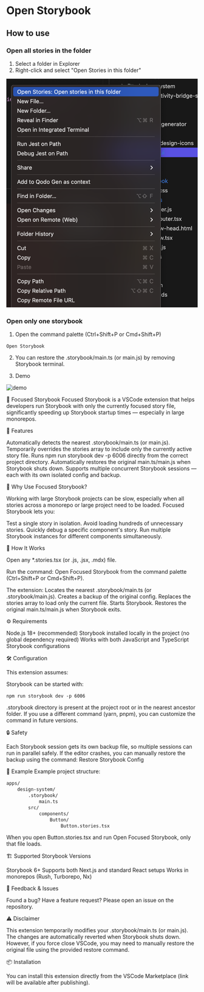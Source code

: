 # Open Storybook

## How to use

### Open all stories in the folder

1. Select a folder in Explorer
2. Right-click and select "Open Stories in this folder"

![demo image](./demo_image.png)

### Open only one storybook

1. Open the command palette (Ctrl+Shift+P or Cmd+Shift+P)

```
Open Storybook
```

2. You can restore the .storybook/main.ts (or main.js) by removing Storybook terminal.

3. Demo

![demo](./demo.gif)

📖 Focused Storybook
Focused Storybook is a VSCode extension that helps developers run Storybook with only the currently focused story file, significantly speeding up Storybook startup times — especially in large monorepos.

🚀 Features

Automatically detects the nearest .storybook/main.ts (or main.js).
Temporarily overrides the stories array to include only the currently active story file.
Runs npm run storybook dev -p 6006 directly from the correct project directory.
Automatically restores the original main.ts/main.js when Storybook shuts down.
Supports multiple concurrent Storybook sessions — each with its own isolated config and backup.

🎯 Why Use Focused Storybook?

Working with large Storybook projects can be slow, especially when all stories across a monorepo or large project need to be loaded.
Focused Storybook lets you:

Test a single story in isolation.
Avoid loading hundreds of unnecessary stories.
Quickly debug a specific component's story.
Run multiple Storybook instances for different components simultaneously.

📂 How It Works

Open any \*.stories.tsx (or .js, .jsx, .mdx) file.

Run the command:
Open Focused Storybook from the command palette (Ctrl+Shift+P or Cmd+Shift+P).

The extension:
Locates the nearest .storybook/main.ts (or .storybook/main.js).
Creates a backup of the original config.
Replaces the stories array to load only the current file.
Starts Storybook.
Restores the original main.ts/main.js when Storybook exits.

⚙️ Requirements

Node.js 18+ (recommended)
Storybook installed locally in the project (no global dependency required)
Works with both JavaScript and TypeScript Storybook configurations

🛠️ Configuration

This extension assumes:

Storybook can be started with:

```
npm run storybook dev -p 6006
```

.storybook directory is present at the project root or in the nearest ancestor folder.
If you use a different command (yarn, pnpm), you can customize the command in future versions.

🔒 Safety

Each Storybook session gets its own backup file, so multiple sessions can run in parallel safely.
If the editor crashes, you can manually restore the backup using the command:
Restore Storybook Config

📸 Example
Example project structure:

```
apps/
    design-system/
        .storybook/
            main.ts
        src/
            components/
                Button/
                    Button.stories.tsx
```

When you open Button.stories.tsx and run Open Focused Storybook, only that file loads.

🏗️ Supported Storybook Versions

Storybook 6+
Supports both Next.js and standard React setups
Works in monorepos (Rush, Turborepo, Nx)

💬 Feedback & Issues

Found a bug? Have a feature request?
Please open an issue on the repository.

⚠️ Disclaimer

This extension temporarily modifies your .storybook/main.ts (or main.js). The changes are automatically reverted when Storybook shuts down.
However, if you force close VSCode, you may need to manually restore the original file using the provided restore command.

📦 Installation

You can install this extension directly from the VSCode Marketplace (link will be available after publishing).
